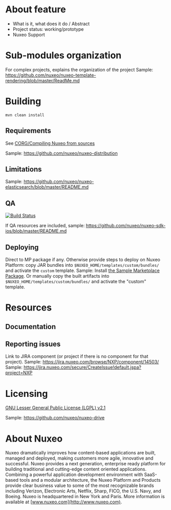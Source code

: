 # About feature

* What is it, what does it do / Abstract
* Project status: working/prototype
* Nuxeo Support

# Sub-modules organization

For complex projects, explains the organization of the project
Sample: https://github.com/nuxeo/nuxeo-template-rendering/blob/master/ReadMe.md

# Building

    mvn clean install

## Requirements

See [CORG/Compiling Nuxeo from sources](http://doc.nuxeo.com/x/xION)

Sample: https://github.com/nuxeo/nuxeo-distribution

## Limitations

Sample: https://github.com/nuxeo/nuxeo-elasticsearch/blob/master/README.md

## QA

[![Build Status](https://qa.nuxeo.org/jenkins/buildStatus/icon?job=addons_nuxeo-sample-project-master)](https://qa.nuxeo.org/jenkins/job/addons_nuxeo-sample-project-master/)

If QA resources are included, sample: https://github.com/nuxeo/nuxeo-sdk-ios/blob/master/README.md

## Deploying

Direct to MP package if any. Otherwise provide steps to deploy on Nuxeo Platform: copy JAR bundles into `$NUXEO_HOME/templates/custom/bundles/` and activate the `custom` template.
Sample: Install [the Sample Marketplace Package](https://connect.nuxeo.com/nuxeo/site/marketplace/package/nuxeo-sample).
Or manually copy the built artifacts into `$NUXEO_HOME/templates/custom/bundles/` and activate the "custom" template.

# Resources

## Documentation

## Reporting issues

Link to JIRA component (or project if there is no component for that project).
Sample: https://jira.nuxeo.com/browse/NXP/component/14503/
Sample: https://jira.nuxeo.com/secure/CreateIssue!default.jspa?project=NXP

# Licensing

[GNU Lesser General Public License (LGPL) v2.1](http://www.gnu.org/licenses/lgpl-2.1.html)

Sample: https://github.com/nuxeo/nuxeo-drive

# About Nuxeo

Nuxeo dramatically improves how content-based applications are built, managed and deployed, making customers more agile, innovative and successful. Nuxeo provides a next generation, enterprise ready platform for building traditional and cutting-edge content oriented applications. Combining a powerful application development environment with
SaaS-based tools and a modular architecture, the Nuxeo Platform and Products provide clear business value to some of the most recognizable brands including Verizon, Electronic Arts, Netflix, Sharp, FICO, the U.S. Navy, and Boeing. Nuxeo is headquartered in New York and Paris.
More information is available at [www.nuxeo.com](http://www.nuxeo.com).
